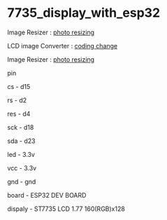 # 7735_display_with_esp32

Image Resizer : [photo resizing](https://www.faststone.org/FSResizerDownload.htm)

LCD image Converter : [coding change](https://sourceforge.net/projects/lcd-image-converter/)

Image Resizer : [photo resizing](http://www.rinkydinkelectronics.com/_t_doimageconverter565.php)



pin

cs  -  d15

rs  -  d2

res  -  d4

sck  -  d18

sda  -  d23

led  -  3.3v

vcc  -  3.3v

gnd  -  gnd

board  -  ESP32 DEV BOARD

dispaly  -  ST7735 LCD 1.77 160(RGB)x128
